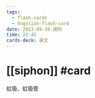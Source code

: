 ```yaml
---
tags:
  - flash-cards
  - Engslish-flash-card
date: 2023-09-28-週四
time: 22:42
cards-deck: 英文
---
```


# [[siphon]] #card 
虹吸、虹吸管